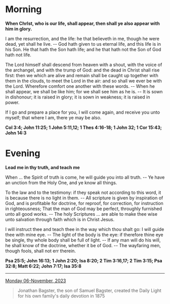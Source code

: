 # Morning

**When Chrlst, who is our life, shall appear, then shall ye also appear with him in glory.**
 
I am the resurrection, and the life: he that believeth in me, though he were dead, yet shall he live. -- God hath given to us eternal life, and this life is in his Son. He that hath the Son hath life; and he that hath not the Son of God hath not life.
 
The Lord himself shall descend from heaven with a shout, with the voice of the archangel, and with the trump of God: and the dead in Christ shall rise first: then we which are alive and remain shall be caught up together with them in the clouds, to meet the Lord in the air: and so shall we ever be with the Lord. Wherefore comfort one another with these words. -- When he shall appear, we shall be like him; for we shall see him as he is. -- It is sown in dishonour; it is raised in glory; it is sown in weakness; it is raised in power.
 
If I go and prepare a place for you, I will come again, and receive you unto myself; that where I am, there ye may be also.  

**Col 3:4; John 11:25; 1 John 5:11,12; 1 Thes 4:16-18; 1 John 32; 1 Cor 15:43; John 14:3**

# Evening

**Lead me in thy truth, and teach me**
 
When ... the Spirit of truth is come, he will guide you into all truth. -- Ye have an unction from the Holy One, and ye know all things.
 
To the law and to the testimony: if they speak not according to this word, it is because there is no light in them. -- All scripture is given by inspiration of God, and is profitable for doctrine, for reproof, for correction, for instruction in righteousness; That the man of God may be perfect, throughly furnished unto all good works. -- The holy Scriptures ... are able to make thee wise unto salvation through faith which is in Christ Jesus.
 
I will instruct thee and teach thee in the way which thou shalt go: I will guide thee with mine eye. -- The light of the body is the eye: if therefore thine eye be single, thy whole body shall be full of light. -- If any man will do his will, he shall know of the doctrine, whether it be of God. -- The wayfaring men, though fools, shall not err therein.  

**Psa 25:5; John 16:13; 1 John 2:20; Isa 8:20; 2 Tim 3:16,17; 2 Tim 3:15; Psa 32:8; Matt 6:22; John 7:17; Isa 35:8**

---

[Monday 06-November, 2023](https://t.me/s/daily_light)

> Jonathan Bagster, the son of Samuel Bagster, created the Daily Light for his own family's daily devotion in 1875

